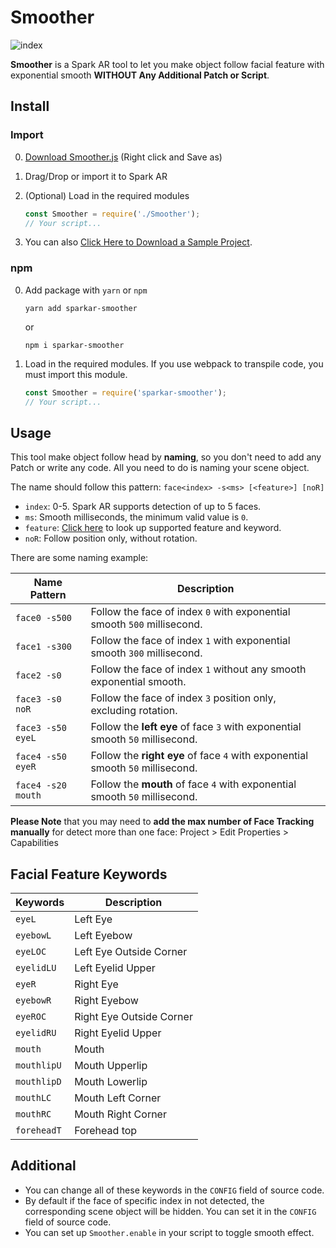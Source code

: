 # Smoother

![index](https://github.com/pofulu/sparkar-smoother/blob/master/README.assets/index.gif?raw=true)

**Smoother** is a Spark AR tool to let you make object follow facial feature with exponential smooth **WITHOUT Any Additional Patch or Script**.



## Install

### Import

0. [Download Smoother.js](https://raw.githubusercontent.com/pofulu/sparkar-smoother/master/SmootherDemo/scripts/Smoother.js) (Right click and Save as)

2. Drag/Drop or import it to Spark AR

3. (Optional) Load in the required modules

    ```javascript
    const Smoother = require('./Smoother');
    // Your script...
    ```

4. You can also [Click Here to Download a Sample Project](https://yehonal.github.io/DownGit/#home?url=https://github.com/pofulu/sparkar-smoother/tree/master/SmootherDemo).

### npm

0. Add package with `yarn` or `npm`

    ```shell
    yarn add sparkar-smoother
    ```

    or

    ```shell
    npm i sparkar-smoother
    ```

1. Load in the required modules. If you use webpack to transpile code, you must import this module.

    ```javascript
    const Smoother = require('sparkar-smoother');
    // Your script...
    ```



## Usage 

This tool make object follow head by **naming**, so you don't need to add any Patch or write any code. All you need to do is naming your scene object.

The name should follow this pattern: `face<index> -s<ms> [<feature>] [noR]`

- `index`: 0-5. Spark AR supports detection of up to 5 faces.
- `ms`: Smooth milliseconds, the minimum valid value is `0`.
- `feature`:  [Click here](#facial-feature-keywords) to look up supported feature and keyword.
- `noR`: Follow position only, without rotation.

There are some naming example:

| Name Pattern       | Description                                                  |
| ------------------ | ------------------------------------------------------------ |
| `face0 -s500`      | Follow the face of index `0` with exponential smooth `500` millisecond. |
| `face1 -s300`      | Follow the face of index `1` with exponential smooth `300` millisecond. |
| `face2 -s0`        | Follow the face of index `1` without any smooth exponential smooth. |
| `face3 -s0 noR`    | Follow the face of index `3` position only, excluding rotation. |
| `face3 -s50 eyeL`  | Follow the **left eye** of face `3` with exponential smooth `50` millisecond. |
| `face4 -s50 eyeR`  | Follow the **right eye** of face `4` with exponential smooth `50` millisecond. |
| `face4 -s20 mouth` | Follow the **mouth** of face `4` with exponential smooth `50` millisecond. |

**Please Note** that you may need to **add the max number of Face Tracking manually** for detect more than one face: Project > Edit Properties > Capabilities



## Facial Feature Keywords

| Keywords    | Description              |
| ----------- | ------------------------ |
| `eyeL`      | Left Eye                 |
| `eyebowL`   | Left Eyebow              |
| `eyeLOC`    | Left Eye Outside Corner  |
| `eyelidLU`  | Left Eyelid Upper        |
| `eyeR`      | Right Eye                |
| `eyebowR`   | Right Eyebow             |
| `eyeROC`    | Right Eye Outside Corner |
| `eyelidRU`  | Right Eyelid Upper       |
| `mouth`     | Mouth                    |
| `mouthlipU` | Mouth Upperlip           |
| `mouthlipD` | Mouth Lowerlip           |
| `mouthLC`   | Mouth Left Corner        |
| `mouthRC`   | Mouth Right Corner       |
| `foreheadT` | Forehead top             |



## Additional

- You can change all of these keywords in the `CONFIG` field of source code.
- By default if the face of specific index in not detected, the corresponding scene object will be hidden. You can set it in the `CONFIG` field of source code.
- You can set up `Smoother.enable` in your script to toggle smooth effect.
